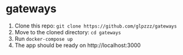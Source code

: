# gateways

1. Clone this repo: `git clone https://github.com/glpzzz/gateways`
2. Move to the cloned directory: `cd gateways`
3. Run `docker-compose up`
4. The app should be ready on http://localhost:3000
